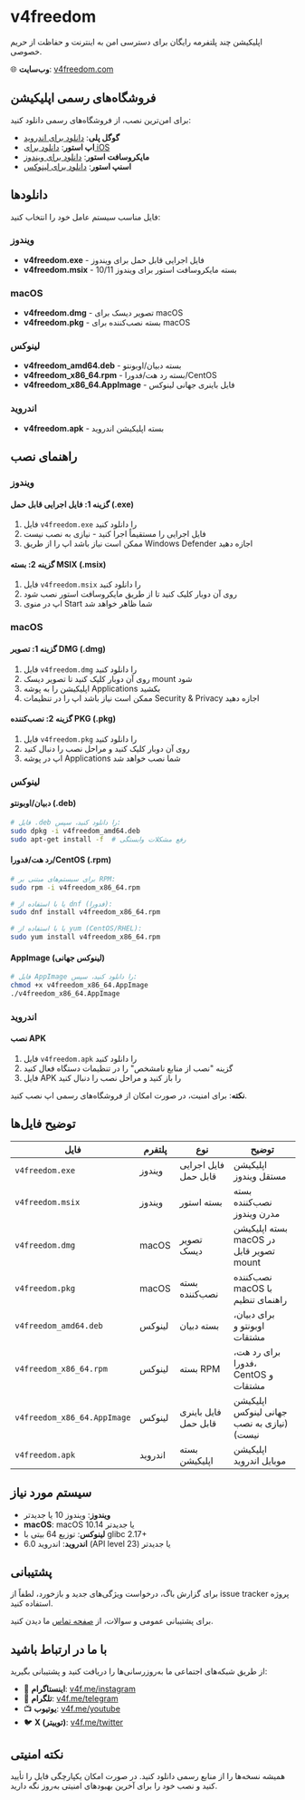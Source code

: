 # v4freedom

اپلیکیشن چند پلتفرمه رایگان برای دسترسی امن به اینترنت و حفاظت از حریم خصوصی.

🌐 **وب‌سایت**: [v4freedom.com](https://v4freedom.com/)

## فروشگاه‌های رسمی اپلیکیشن

برای امن‌ترین نصب، از فروشگاه‌های رسمی دانلود کنید:

- **گوگل پلی**: [دانلود برای اندروید](https://play.google.com/store/apps/details?id=com.cilix.v4freedom)
- **اپ استور**: [دانلود برای iOS](https://apps.apple.com/app/v4freedom/id6748381720)
- **مایکروسافت استور**: [دانلود برای ویندوز](https://apps.microsoft.com/detail/9n39w0chlgb9)
- **اسنپ استور**: [دانلود برای لینوکس](https://snapcraft.io/v4freedom)

## دانلودها

فایل مناسب سیستم عامل خود را انتخاب کنید:

### ویندوز
- **v4freedom.exe** - فایل اجرایی قابل حمل برای ویندوز
- **v4freedom.msix** - بسته مایکروسافت استور برای ویندوز 10/11

### macOS
- **v4freedom.dmg** - تصویر دیسک برای macOS
- **v4freedom.pkg** - بسته نصب‌کننده برای macOS

### لینوکس
- **v4freedom_amd64.deb** - بسته دبیان/اوبونتو
- **v4freedom_x86_64.rpm** - بسته رد هت/فدورا/CentOS
- **v4freedom_x86_64.AppImage** - فایل باینری جهانی لینوکس

### اندروید
- **v4freedom.apk** - بسته اپلیکیشن اندروید

## راهنمای نصب

### ویندوز

#### گزینه 1: فایل اجرایی قابل حمل (.exe)
1. فایل `v4freedom.exe` را دانلود کنید
2. فایل اجرایی را مستقیماً اجرا کنید - نیازی به نصب نیست
3. ممکن است نیاز باشد اپ را از طریق Windows Defender اجازه دهید

#### گزینه 2: بسته MSIX (.msix)
1. فایل `v4freedom.msix` را دانلود کنید
2. روی آن دوبار کلیک کنید تا از طریق مایکروسافت استور نصب شود
3. اپ در منوی Start شما ظاهر خواهد شد

### macOS

#### گزینه 1: تصویر DMG (.dmg)
1. فایل `v4freedom.dmg` را دانلود کنید
2. روی آن دوبار کلیک کنید تا تصویر دیسک mount شود
3. اپلیکیشن را به پوشه Applications بکشید
4. ممکن است نیاز باشد اپ را در تنظیمات Security & Privacy اجازه دهید

#### گزینه 2: نصب‌کننده PKG (.pkg)
1. فایل `v4freedom.pkg` را دانلود کنید
2. روی آن دوبار کلیک کنید و مراحل نصب را دنبال کنید
3. اپ در پوشه Applications شما نصب خواهد شد

### لینوکس

#### دبیان/اوبونتو (.deb)
```bash
# فایل .deb را دانلود کنید، سپس:
sudo dpkg -i v4freedom_amd64.deb
sudo apt-get install -f  # رفع مشکلات وابستگی
```

#### رد هت/فدورا/CentOS (.rpm)
```bash
# برای سیستم‌های مبتنی بر RPM:
sudo rpm -i v4freedom_x86_64.rpm

# یا با استفاده از dnf (فدورا):
sudo dnf install v4freedom_x86_64.rpm

# یا با استفاده از yum (CentOS/RHEL):
sudo yum install v4freedom_x86_64.rpm
```

#### AppImage (لینوکس جهانی)
```bash
# فایل AppImage را دانلود کنید، سپس:
chmod +x v4freedom_x86_64.AppImage
./v4freedom_x86_64.AppImage
```

### اندروید

#### نصب APK
1. فایل `v4freedom.apk` را دانلود کنید
2. گزینه "نصب از منابع نامشخص" را در تنظیمات دستگاه فعال کنید
3. فایل APK را باز کنید و مراحل نصب را دنبال کنید

**نکته**: برای امنیت، در صورت امکان از فروشگاه‌های رسمی اپ نصب کنید.

## توضیح فایل‌ها

| فایل | پلتفرم | نوع | توضیح |
|------|----------|------|-------------|
| `v4freedom.exe` | ویندوز | فایل اجرایی قابل حمل | اپلیکیشن مستقل ویندوز |
| `v4freedom.msix` | ویندوز | بسته استور | بسته نصب‌کننده مدرن ویندوز |
| `v4freedom.dmg` | macOS | تصویر دیسک | بسته اپلیکیشن macOS در تصویر قابل mount |
| `v4freedom.pkg` | macOS | بسته نصب‌کننده | نصب‌کننده macOS با راهنمای تنظیم |
| `v4freedom_amd64.deb` | لینوکس | بسته دبیان | برای دبیان، اوبونتو و مشتقات |
| `v4freedom_x86_64.rpm` | لینوکس | بسته RPM | برای رد هت، فدورا، CentOS و مشتقات |
| `v4freedom_x86_64.AppImage` | لینوکس | فایل باینری قابل حمل | اپلیکیشن جهانی لینوکس (نیازی به نصب نیست) |
| `v4freedom.apk` | اندروید | بسته اپلیکیشن | اپلیکیشن موبایل اندروید |

## سیستم مورد نیاز

- **ویندوز**: ویندوز 10 یا جدیدتر
- **macOS**: macOS 10.14 یا جدیدتر
- **لینوکس**: توزیع 64 بیتی با glibc 2.17+
- **اندروید**: اندروید 6.0 (API level 23) یا جدیدتر

## پشتیبانی

برای گزارش باگ، درخواست ویژگی‌های جدید و بازخورد، لطفاً از issue tracker پروژه استفاده کنید.

برای پشتیبانی عمومی و سوالات، از [صفحه تماس](https://v4freedom.com/contact/) ما دیدن کنید.

## با ما در ارتباط باشید

از طریق شبکه‌های اجتماعی ما به‌روزرسانی‌ها را دریافت کنید و پشتیبانی بگیرید:

- 📸 **اینستاگرام**: [v4f.me/instagram](https://www.instagram.com/v4freedom)
- 📱 **تلگرام**: [v4f.me/telegram](https://t.me/v4freedomvpn)
- 📺 **یوتیوب**: [v4f.me/youtube](https://www.youtube.com/@v4freedomvpn)
- 🐦 **X (توییتر)**: [v4f.me/twitter](https://x.com/v4freedomvpn)

## نکته امنیتی

همیشه نسخه‌ها را از منابع رسمی دانلود کنید. در صورت امکان یکپارچگی فایل را تأیید کنید و نصب خود را برای آخرین بهبودهای امنیتی به‌روز نگه دارید.